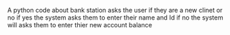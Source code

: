 A python code about bank station asks the user if they are a new clinet or no if yes the system asks them to enter their name and Id if no the system will asks them to enter thier new account balance
